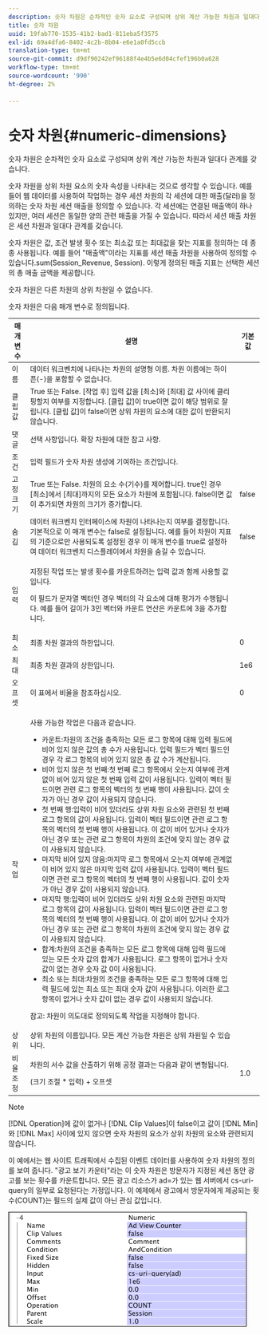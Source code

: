 ```yaml
---
description: 숫자 차원은 순차적인 숫자 요소로 구성되며 상위 계산 가능한 차원과 일대다 관계를 갖습니다.
title: 숫자 차원
uuid: 19fab770-1535-41b2-bad1-811eba5f3575
exl-id: 69a4dfa6-8402-4c2b-8b04-e6e1a0fd5ccb
translation-type: tm+mt
source-git-commit: d9df90242ef96188f4e4b5e6d04cfef196b0a628
workflow-type: tm+mt
source-wordcount: '990'
ht-degree: 2%

---
```


# 숫자 차원{#numeric-dimensions}

숫자 차원은 순차적인 숫자 요소로 구성되며 상위 계산 가능한 차원과 일대다 관계를 갖습니다.

숫자 차원을 상위 차원 요소의 숫자 속성을 나타내는 것으로 생각할 수 있습니다. 예를 들어 웹 데이터를 사용하여 작업하는 경우 세션 차원의 각 세션에 대한 매출(달러)을 정의하는 숫자 차원 세션 매출을 정의할 수 있습니다. 각 세션에는 연결된 매출액이 하나 있지만, 여러 세션은 동일한 양의 관련 매출을 가질 수 있습니다. 따라서 세션 매출 차원은 세션 차원과 일대다 관계를 갖습니다.

숫자 차원은 값, 조건 발생 횟수 또는 최소값 또는 최대값을 찾는 지표를 정의하는 데 종종 사용됩니다. 예를 들어 &quot;매출액&quot;이라는 지표를 세션 매출 차원을 사용하여 정의할 수 있습니다.sum(Session_Revenue, Session). 이렇게 정의된 매출 지표는 선택한 세션의 총 매출 금액을 제공합니다.

숫자 차원은 다른 차원의 상위 차원일 수 없습니다.

숫자 차원은 다음 매개 변수로 정의됩니다.

<table id="table_15B849DD0BFC4D57AD6CF28898901324"> 
 <thead> 
  <tr> 
   <th colname="col1" class="entry"> 매개 변수 </th> 
   <th colname="col2" class="entry"> 설명 </th> 
   <th colname="col3" class="entry"> 기본값 </th> 
  </tr> 
 </thead>
 <tbody> 
  <tr> 
   <td colname="col1"> 이름 </td> 
   <td colname="col2"> 데이터 워크벤치에 나타나는 차원의 설명형 이름. 차원 이름에는 하이픈(-)을 포함할 수 없습니다. </td> 
   <td colname="col3"> </td> 
  </tr> 
  <tr> 
   <td colname="col1"> 클립 값 </td> 
   <td colname="col2"> True 또는 False. [작업 후] 입력 값을 [최소]와 [최대] 값 사이에 클리핑할지 여부를 지정합니다. [클립 값]이 true이면 값이 해당 범위로 잘립니다. [클립 값]이 false이면 상위 차원의 요소에 대한 값이 반환되지 않습니다. </td> 
   <td colname="col3"> </td> 
  </tr> 
  <tr> 
   <td colname="col1"> 댓글 </td> 
   <td colname="col2"> 선택 사항입니다. 확장 차원에 대한 참고 사항. </td> 
   <td colname="col3"> </td> 
  </tr> 
  <tr> 
   <td colname="col1"> 조건 </td> 
   <td colname="col2"> 입력 필드가 숫자 차원 생성에 기여하는 조건입니다. </td> 
   <td colname="col3"> </td> 
  </tr> 
  <tr> 
   <td colname="col1"> 고정 크기 </td> 
   <td colname="col2"> True 또는 False. 차원의 요소 수(기수)를 제어합니다. true인 경우 [최소]에서 [최대]까지의 모든 요소가 차원에 포함됩니다. false이면 값이 추가되면 차원의 크기가 증가합니다. </td> 
   <td colname="col3"> false </td> 
  </tr> 
  <tr> 
   <td colname="col1"> 숨김 </td> 
   <td colname="col2"> 데이터 워크벤치 인터페이스에 차원이 나타나는지 여부를 결정합니다. 기본적으로 이 매개 변수는 false로 설정됩니다. 예를 들어 차원이 지표의 기준으로만 사용되도록 설정된 경우 이 매개 변수를 true로 설정하여 데이터 워크벤치 디스플레이에서 차원을 숨길 수 있습니다. </td> 
   <td colname="col3"> false </td> 
  </tr> 
  <tr> 
   <td colname="col1"> 입력 </td> 
   <td colname="col2"> <p>지정된 작업 또는 발생 횟수를 카운트하려는 입력 값과 함께 사용할 값입니다. </p> <p> 이 필드가 문자열 벡터인 경우 벡터의 각 요소에 대해 평가가 수행됩니다. 예를 들어 길이가 3인 벡터와 카운트 연산은 카운트에 3을 추가합니다. </p> </td> 
   <td colname="col3"> </td> 
  </tr> 
  <tr> 
   <td colname="col1"> 최소 </td> 
   <td colname="col2"> 최종 차원 결과의 하한입니다. </td> 
   <td colname="col3"> 0 </td> 
  </tr> 
  <tr> 
   <td colname="col1"> 최대 </td> 
   <td colname="col2"> 최종 차원 결과의 상한입니다. </td> 
   <td colname="col3"> 1e6 </td> 
  </tr> 
  <tr> 
   <td colname="col1"> 오프셋 </td> 
   <td colname="col2"> 이 표에서 비율을 참조하십시오. </td> 
   <td colname="col3"> 0 </td> 
  </tr> 
  <tr> 
   <td colname="col1"> 작업 </td> 
   <td colname="col2"> <p>사용 가능한 작업은 다음과 같습니다. </p> <p> 
     <ul id="ul_E04733E5E8824A2BAAB90D9356078D99"> 
      <li id="li_CAEE9167D45540BEAC538345F250B509"> 카운트:차원의 조건을 충족하는 모든 로그 항목에 대해 <span class="wintitle"> 입력</span> 필드에 비어 있지 않은 값의 총 수가 사용됩니다. <span class="wintitle"> 입력</span> 필드가 벡터 필드인 경우 각 로그 항목의 비어 있지 않은 총 값 수가 계산됩니다. </li> 
      <li id="li_64A4D671E78642BD9A9334F8098450B9"> 비어 있지 않은 첫 번째:첫 번째 로그 항목에서 오는지 여부에 관계없이 비어 있지 않은 첫 번째 입력 값이 사용됩니다. <span class="wintitle"> 입력</span>이 벡터 필드이면 관련 로그 항목의 벡터의 첫 번째 행이 사용됩니다. 값이 숫자가 아닌 경우 값이 사용되지 않습니다. </li> 
      <li id="li_C967964729BD4A638FF78D8883CE513F"> 첫 번째 행:입력이 비어 있더라도 상위 차원 요소와 관련된 첫 번째 로그 항목의 값이 사용됩니다. <span class="wintitle"> 입력</span>이 벡터 필드이면 관련 로그 항목의 벡터의 첫 번째 행이 사용됩니다. 이 값이 비어 있거나 숫자가 아닌 경우 또는 관련 로그 항목이 차원의 조건에 맞지 않는 경우 값이 사용되지 않습니다. </li> 
      <li id="li_74171B17F480478B8547E1A361B22DA4"> 마지막 비어 있지 않음:마지막 로그 항목에서 오는지 여부에 관계없이 비어 있지 않은 마지막 입력 값이 사용됩니다. <span class="wintitle"> 입력</span>이 벡터 필드이면 관련 로그 항목의 벡터의 첫 번째 행이 사용됩니다. 값이 숫자가 아닌 경우 값이 사용되지 않습니다. </li> 
      <li id="li_1253ECF507BD4BBF97CBB2FA12915045"> 마지막 행:입력이 비어 있더라도 상위 차원 요소와 관련된 마지막 로그 항목의 값이 사용됩니다. <span class="wintitle"> 입력</span>이 벡터 필드이면 관련 로그 항목의 벡터의 첫 번째 행이 사용됩니다. 이 값이 비어 있거나 숫자가 아닌 경우 또는 관련 로그 항목이 차원의 조건에 맞지 않는 경우 값이 사용되지 않습니다. </li> 
      <li id="li_20819E3944544F98853D6A02814F47B2"> 합계:차원의 조건을 충족하는 모든 로그 항목에 대해 <span class="wintitle"> 입력</span> 필드에 있는 모든 숫자 값의 합계가 사용됩니다. 로그 항목이 없거나 숫자 값이 없는 경우 숫자 값 0이 사용됩니다. </li> 
      <li id="li_086C2E57604B4645A9203A984C6F9A04">최소 또는 최대:차원의 조건을 충족하는 모든 로그 항목에 대해 <span class="wintitle"> 입력</span> 필드에 있는 최소 또는 최대 숫자 값이 사용됩니다. 이러한 로그 항목이 없거나 숫자 값이 없는 경우 값이 사용되지 않습니다. </li> 
     </ul> </p> <p> <p>참고: 차원이 의도대로 정의되도록 작업을 지정해야 합니다. </p> </p> </td> 
   <td colname="col3"> </td> 
  </tr> 
  <tr> 
   <td colname="col1"> 상위 </td> 
   <td colname="col2"> 상위 차원의 이름입니다. 모든 계산 가능한 차원은 상위 차원일 수 있습니다. </td> 
   <td colname="col3"> </td> 
  </tr> 
  <tr> 
   <td colname="col1"> 비율 조정 </td> 
   <td colname="col2"> <p>차원의 서수 값을 산출하기 위해 공정 결과는 다음과 같이 변형됩니다. </p> <p> (크기 조절 * 입력) + 오프셋 </p> </td> 
   <td colname="col3"> 1.0 </td> 
  </tr> 
 </tbody> 
</table>

>[!NOTE]
>
>[!DNL Operation]에 값이 없거나 [!DNL Clip Values]이 false이고 값이 [!DNL Min]와 [!DNL Max] 사이에 있지 않으면 숫자 차원의 요소가 상위 차원의 요소와 관련되지 않습니다.

이 예에서는 웹 사이트 트래픽에서 수집된 이벤트 데이터를 사용하여 숫자 차원의 정의를 보여 줍니다. &quot;광고 보기 카운터&quot;라는 이 숫자 차원은 방문자가 지정된 세션 동안 광고를 보는 횟수를 카운트합니다. 모든 광고 리소스가 ad=가 있는 웹 서버에서 cs-uri-query의 일부로 요청된다는 가정입니다. 이 예제에서 광고에서 방문자에게 제공되는 횟수(COUNT)는 필드의 실제 값이 아닌 관심 값입니다.

![](assets/cfg_Transformation_Dim_Numeric.png)
